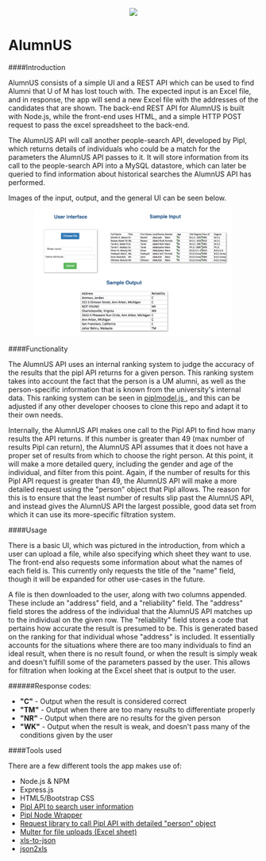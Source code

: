<p align="center"><img src="https://www.eecs.umich.edu/eecs/images/EECS-Logo-Mobile.png" width="200"></p>

# AlumnUS

####Introduction

AlumnUS consists of a simple UI and a REST API which can be used to find Alumni that U of M has lost touch with. The expected input is an Excel file, and in response, the app will send a new Excel file with the addresses of the candidates that are shown. The back-end REST API for AlumnUS is built with Node.js, while the front-end uses HTML, and a simple HTTP POST request to pass the excel spreadsheet to the back-end.

The AlumnUS API will call another people-search API, developed by Pipl, which returns details of individuals who could be a match for the parameters the AlumnUS API passes to it. It will store information from its call to the people-search API into a MySQL datastore, which can later be queried to find information about historical searches the AlumnUS API has performed.

Images of the input, output, and the general UI can be seen below.

<p align="center"><img src="./ProposalDocs/previewImg.png" width="400"></p>

####Functionality

The AlumnUS API uses an internal ranking system to judge the accuracy of the results that the pipl API returns for a given person. This ranking system takes into account the fact that the person is a UM alumni, as well as the person-specific information that is known from the university's internal data. This ranking system can be seen in <a href= './models/piplmodel.js'> piplmodel.js </a>, and this can be adjusted if any other developer chooses to clone this repo and adapt it to their own needs. 

Internally, the AlumnUS API makes one call to the Pipl API to find how many results the API returns. If this number is greater than 49 (max number of results Pipl can return), the AlumnUS API assumes that it does not have a proper set of results from which to choose the right person. At this point, it will make a more detailed query, including the gender and age of the individual, and filter from this point. Again, if the number of results for this Pipl API request is greater than 49, the AlumnUS API will make a more detailed request using the "person" object that Pipl allows. The reason for this is to ensure that the least number of results slip past the AlumnUS API, and instead gives the AlumnUS API the largest possible, good data set from which it can use its more-specific filtration system.

####Usage

There is a basic UI, which was pictured in the introduction, from which a user can upload a file, while also specifying which sheet they want to use. The front-end also requests some information about what the names of each field is. This currently only requests the title of the "name" field, though it will be expanded for other use-cases in the future.

A file is then downloaded to the user, along with two columns appended. These include an "address" field, and a "reliability" field. The "address" field stores the address of the individual that the AlumnUS API matches up to the individual on the given row. The "reliability" field stores a code that pertains how accurate the result is presumed to be. This is generated based on the ranking for that individual whose "address" is included. It essentially accounts for the situations where there are too many individuals to find an ideal result, when there is no result found, or when the result is simply weak and doesn't fulfill some of the parameters passed by the user. This allows for filtration when looking at the Excel sheet that is output to the user.

######Response codes:
*  **"C"** -  Output when the result is considered correct
* **"TM"** - Output when there are too many results to differentiate properly
* **"NR"** - Output when there are no results for the given person
* **"WK"** - Output when the result is weak, and doesn't pass many of the conditions given by the user

####Tools used

There are a few different tools the app makes use of:

* Node.js & NPM
* Express.js
* HTML5/Bootstrap CSS
* <a href="https://pipl.com/dev/">Pipl API to search user information</a>
* <a href="https://www.npmjs.com/package/pipl">Pipl Node Wrapper</a>
* <a href="https://www.npmjs.com/package/request">Request library to call Pipl API with detailed "person" object </a>
* <a href="https://github.com/expressjs/multer">Multer for file uploads (Excel sheet)</a>
* <a href="https://www.npmjs.com/package/xls-to-json">xls-to-json</a>
* <a href="https://github.com/rikkertkoppes/json2xls">json2xls</a>

